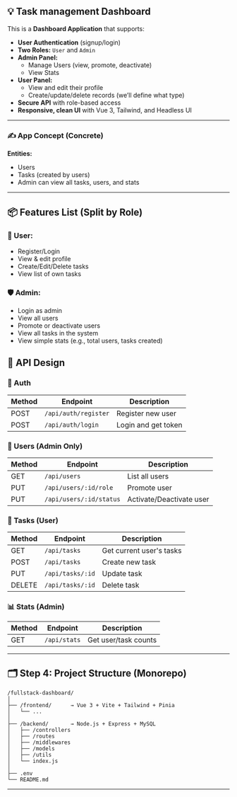 
## 💡 Task management Dashboard

This is a **Dashboard Application** that supports:

- **User Authentication** (signup/login)
- **Two Roles:** `User` and `Admin`
- **Admin Panel:**
  - Manage Users (view, promote, deactivate)
  - View Stats
- **User Panel:**
  - View and edit their profile
  - Create/update/delete records (we’ll define what type)
- **Secure API** with role-based access
- **Responsive, clean UI** with Vue 3, Tailwind, and Headless UI

---

### ✍️ App Concept (Concrete)

**Entities:**
- Users
- Tasks (created by users)
- Admin can view all tasks, users, and stats

---

## 📦 Features List (Split by Role)

### 👤 User:
- Register/Login
- View & edit profile
- Create/Edit/Delete tasks
- View list of own tasks

### 🛡️ Admin:
- Login as admin
- View all users
- Promote or deactivate users
- View all tasks in the system
- View simple stats (e.g., total users, tasks created)


## 📡 API Design


### 🔐 Auth
| Method | Endpoint         | Description       |
|--------|------------------|-------------------|
| POST   | `/api/auth/register` | Register new user |
| POST   | `/api/auth/login`    | Login and get token |

### 👤 Users (Admin Only)
| Method | Endpoint        | Description         |
|--------|-----------------|---------------------|
| GET    | `/api/users`    | List all users      |
| PUT    | `/api/users/:id/role` | Promote user       |
| PUT    | `/api/users/:id/status` | Activate/Deactivate user |

### 📝 Tasks (User)
| Method | Endpoint         | Description              |
|--------|------------------|--------------------------|
| GET    | `/api/tasks`     | Get current user's tasks |
| POST   | `/api/tasks`     | Create new task          |
| PUT    | `/api/tasks/:id` | Update task              |
| DELETE | `/api/tasks/:id` | Delete task              |

### 📊 Stats (Admin)
| Method | Endpoint      | Description               |
|--------|---------------|---------------------------|
| GET    | `/api/stats`  | Get user/task counts      |

---

## 🗂️ Step 4: Project Structure (Monorepo)

```
/fullstack-dashboard/
│
├── /frontend/      → Vue 3 + Vite + Tailwind + Pinia
│   └── ...
│
├── /backend/       → Node.js + Express + MySQL
│   ├── /controllers
│   ├── /routes
│   ├── /middlewares
│   ├── /models
│   ├── /utils
│   └── index.js
│
├── .env
└── README.md
```

---